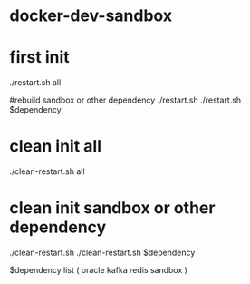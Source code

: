 # docker-dev-sandbox

# first init
./restart.sh all

#rebuild sandbox or other dependency
./restart.sh
./restart.sh $dependency

# clean init all 
./clean-restart.sh all 

# clean init sandbox or other dependency
./clean-restart.sh 
./clean-restart.sh $dependency

$dependency list
(
oracle
kafka
redis
sandbox
)
